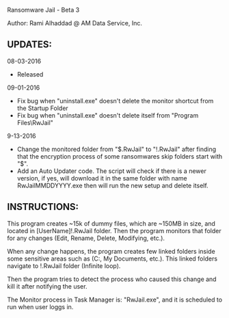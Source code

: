 Ransomware Jail - Beta 3

Author: Rami Alhaddad @ AM Data Service, Inc.

UPDATES:
--------
08-03-2016
- Released

09-01-2016  
- Fix bug when "uninstall.exe" doesn't delete the monitor shortcut from the Startup Folder
- Fix bug when "uninstall.exe" doesn't delete itself from "Program Files\RwJail\"

9-13-2016
- Change the monitored folder from "$.RwJail" to "!.RwJail" after finding that the encryption process of some ransomwares skip folders start with "$".
- Add an Auto Updater code.
The script will check if there is a newer version, if yes, will download it in the same folder with name RwJailMMDDYYYY.exe then will run the new setup and delete itself.

INSTRUCTIONS:
-------------
This program creates ~15k of dummy files, which are ~150MB in size, and located in [UserName]\!.RwJail folder.
Then the program monitors that folder for any changes (Edit, Rename, Delete, Modifying, etc.).

When any change happens, the program creates few linked folders inside some sensitive areas such as (C:\, My Documents, etc.). This linked folders navigate to !.RwJail folder (Infinite loop).

Then the program tries to detect the process who caused this change and kill it after notifying the user.

The Monitor process in Task Manager is: "RwJail.exe", and it is scheduled to run when user loggs in.
